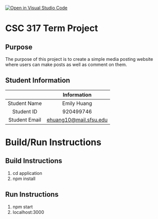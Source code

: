 [![Open in Visual Studio Code](https://classroom.github.com/assets/open-in-vscode-f059dc9a6f8d3a56e377f745f24479a46679e63a5d9fe6f495e02850cd0d8118.svg)](https://classroom.github.com/online_ide?assignment_repo_id=6180619&assignment_repo_type=AssignmentRepo)
# CSC 317 Term Project

## Purpose

The purpose of this project is to create a simple media posting website where users can make posts as well as comment on them.

## Student Information

|               |       Information      |
|:-------------:|:----------------------:|
| Student Name  | Emily Huang            |
| Student ID    | 920499746              |
| Student Email | ehuang10@mail.sfsu.edu |



# Build/Run Instructions

## Build Instructions
1. cd application
2. npm install

## Run Instructions
1. npm start
2. localhost:3000

